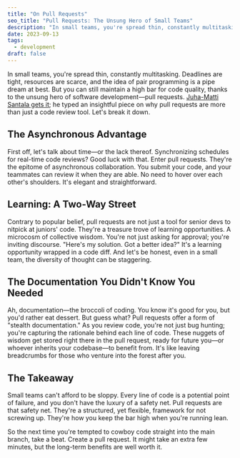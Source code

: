 ```yaml
---
title: "On Pull Requests"
seo_title: "Pull Requests: The Unsung Hero of Small Teams"
description: "In small teams, you're spread thin, constantly multitasking. Enter pull requests; the epitome of asynchronous collaboration. They're how you keep the bar high when you're running lean."
date: 2023-09-13
tags:
  - development
draft: false
---
```



In small teams, you're spread thin, constantly multitasking. Deadlines are tight, resources are scarce, and the idea of pair programming is a pipe dream at best. But you can still maintain a high bar for code quality, thanks to the unsung hero of software development—pull requests. [Juha-Matti Santala gets it](https://hamatti.org/posts/pull-requests-are-great/); he typed an insightful piece on why pull requests are more than just a code review tool. Let's break it down.

## The Asynchronous Advantage

First off, let's talk about time—or the lack thereof. Synchronizing schedules for real-time code reviews? Good luck with that. Enter pull requests. They're the epitome of asynchronous collaboration. You submit your code, and your teammates can review it when they are able. No need to hover over each other's shoulders. It's elegant and straightforward.

## Learning: A Two-Way Street

Contrary to popular belief, pull requests are not just a tool for senior devs to nitpick at juniors' code. They're a treasure trove of learning opportunities. A microcosm of collective wisdom. You're not just asking for approval; you're inviting discourse. "Here's my solution. Got a better idea?" It's a learning opportunity wrapped in a code diff. And let's be honest, even in a small team, the diversity of thought can be staggering.

## The Documentation You Didn't Know You Needed

Ah, documentation—the broccoli of coding. You know it's good for you, but you'd rather eat dessert. But guess what? Pull requests offer a form of "stealth documentation." As you review code, you're not just bug hunting; you're capturing the rationale behind each line of code. These nuggets of wisdom get stored right there in the pull request, ready for future you—or whoever inherits your codebase—to benefit from. It's like leaving breadcrumbs for those who venture into the forest after you.

## The Takeaway

Small teams can't afford to be sloppy. Every line of code is a potential point of failure, and you don't have the luxury of a safety net. Pull requests are that safety net. They're a structured, yet flexible, framework for not screwing up. They're how you keep the bar high when you're running lean.

So the next time you're tempted to cowboy code straight into the main branch, take a beat. Create a pull request. It might take an extra few minutes, but the long-term benefits are well worth it.
